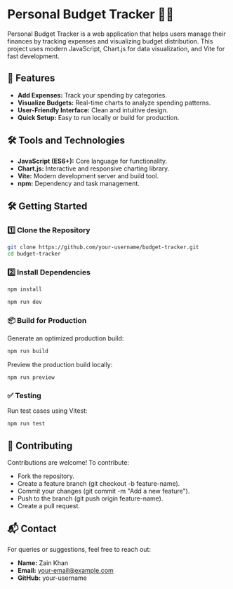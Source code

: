 # Personal Budget Tracker 🧾💸

Personal Budget Tracker is a web application that helps users manage their finances by tracking expenses and visualizing budget distribution. This project uses modern JavaScript, Chart.js for data visualization, and Vite for fast development.

## 🚀 Features

- **Add Expenses:** Track your spending by categories.
- **Visualize Budgets:** Real-time charts to analyze spending patterns.
- **User-Friendly Interface:** Clean and intuitive design.
- **Quick Setup:** Easy to run locally or build for production.

## 🛠️ Tools and Technologies


- **JavaScript (ES6+):** Core language for functionality.
- **Chart.js:** Interactive and responsive charting library.
- **Vite:** Modern development server and build tool.
- **npm:** Dependency and task management.

## 🛠️ Getting Started

### 1️⃣ Clone the Repository

```bash
git clone https://github.com/your-username/budget-tracker.git
cd budget-tracker
```

### 2️⃣ Install Dependencies

```bash
npm install
```

```bash
npm run dev
```

### 📦 Build for Production

Generate an optimized production build:
```bash
npm run build
```
Preview the production build locally:
```bash
npm run preview
```

### ✅ Testing
Run test cases using Vitest:
```bash
npm run test
```

## 🤝 Contributing

Contributions are welcome! To contribute:

- Fork the repository.
- Create a feature branch (git checkout -b feature-name).
- Commit your changes (git commit -m "Add a new feature").
- Push to the branch (git push origin feature-name).
- Create a pull request.

## 📬 Contact

For queries or suggestions, feel free to reach out:

- **Name:** Zain Khan
- **Email:** your-email@example.com
- **GitHub:** your-username
